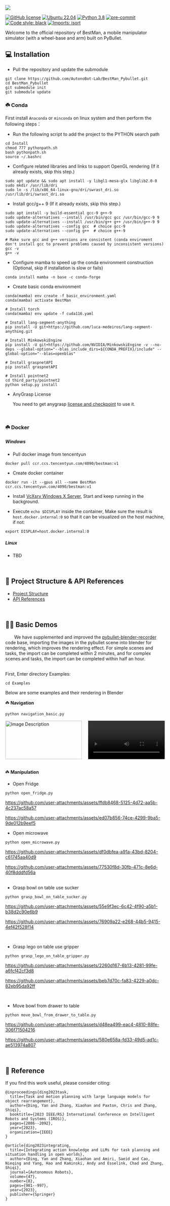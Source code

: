 ![](docs/_static/BestMan_logo.png)

<!-- # BestMan - A Pybullet-based Mobile Manipulator Simulator -->

[![GitHub license](https://img.shields.io/badge/license-MIT-blue.svg)](https://github.com/facebookresearch/home-robot/blob/main/LICENSE)
[![Ubuntu 22.04](https://img.shields.io/badge/Ubuntu-22.04-orange.svg)](https://releases.ubuntu.com/22.04/)
[![Python 3.8](https://img.shields.io/badge/python-3.8-blue.svg)](https://www.python.org/downloads/release/python-370/)
[![pre-commit](https://img.shields.io/badge/pre--commit-enabled-brightgreen?logo=pre-commit&logoColor=white)](https://github.com/pre-commit/pre-commit)
[![Code style: black](https://img.shields.io/badge/code%20style-black-000000.svg)](https://github.com/psf/black)
[![Imports: isort](https://img.shields.io/badge/%20imports-isort-%231674b1?style=flat)](https://timothycrosley.github.io/isort/)

Welcome to the official repository of BestMan, a mobile manipulator simulator (with a wheel-base and arm) built on PyBullet.



## 💻 Installation

- Pull the repository and update the submodule

```
git clone https://github.com/AutonoBot-Lab/BestMan_Pybullet.git
cd BestMan_Pybullet
git submodule init
git submodule update
```

### :shamrock: Conda

First install `Anaconda` or `minconda` on linux system and then perform the following steps：

- Run the following script to add the project to the PYTHON search path
```
cd Install
chmod 777 pythonpath.sh
bash pythonpath.sh
source ~/.bashrc
```

- Configure related libraries and links to support OpenGL rendering (If it already exists, skip this step.)
```
sudo apt update && sudo apt install -y libgl1-mesa-glx libglib2.0-0
sudo mkdir /usr/lib/dri
sudo ln -s /lib/x86_64-linux-gnu/dri/swrast_dri.so /usr/lib/dri/swrast_dri.so
```

- Install gcc/g++ 9 (If it already exists, skip this step.)
```
sudo apt install -y build-essential gcc-9 g++-9
sudo update-alternatives --install /usr/bin/gcc gcc /usr/bin/gcc-9 9
sudo update-alternatives --install /usr/bin/g++ g++ /usr/bin/g++-9 9
sudo update-alternatives --config gcc  # choice gcc-9
sudo update-alternatives --config g++  # choice g++-9

# Make sure gcc and g++ versions are consistent (conda enviroment don't install gcc to prevent problems caused by inconsistent versions)
gcc -v
g++ -v
```

- Configure mamba to speed up the conda environment construction (Optional, skip if installation is slow or fails)
```
conda install mamba -n base -c conda-forge
```

- Create basic conda environment
```
conda(mamba) env create -f basic_environment.yaml
conda(mamba) activate BestMan

# Install torch
conda(mamba) env update -f cuda116.yaml

# Install lang-segment-anything
pip install -U git+https://github.com/luca-medeiros/lang-segment-anything.git

# Install MinkowskiEngine
pip install -U git+https://github.com/NVIDIA/MinkowskiEngine -v --no-deps --global-option="--blas_include_dirs=${CONDA_PREFIX}/include" --global-option="--blas=openblas"

# Install graspnetAPI
pip install graspnetAPI

# Install pointnet2
cd third_party/pointnet2
python setup.py install
```

- AnyGrasp License 
  
  You need to get anygrasp [license and checkpoint](./Perception/Grasp_Pose_Estimation/AnyGrasp/README.md) to use it.
<br/>


### :shamrock: Docker

##### Windows

- Pull docker image from tencentyun

```
docker pull ccr.ccs.tencentyun.com/4090/bestman:v1
```

- Create docker container

```
docker run -it --gpus all --name BestMan ccr.ccs.tencentyun.com/4090/bestman:v1
```

- Install [VcXsrv Windows X Server](https://sourceforge.net/projects/vcxsrv/), Start and keep running in the background.

- Execute `echo $DISPLAY` inside the container, Make sure the result is `host.docker.internal:0` so that it can be visualized on the host machine, if not:

```
export DISPLAY=host.docker.internal:0
```


##### Linux
- TBD
<br/>


## 🔎 Project Structure & API References

- [Project Structure](docs/project_structure.txt)
- [API References](https://bestman-pybullet.readthedocs.io)
<br/>


## 👨‍💻 Basic Demos

&emsp;&emsp;We have supplemented and improved the [pybullet-blender-recorder](https://github.com/huy-ha/pybullet-blender-recorder) code base, importing the images in the pybullet scene into blender for rendering, which improves the rendering effect. For simple scenes and tasks, the import can be completed within 2 minutes, and for complex scenes and tasks, the import can be completed within half an hour.

<br/>
First, Enter directory Examples:

```
cd Examples
```

Below are some examples and their rendering in Blender


:shamrock: **Navigation**

```
python navigation_basic.py
```

<div style="display: flex; justify-content: space-between;">
  <div style="flex: 1; margin-right: 10px;">
    <!-- 使用 <img> 标签嵌入图片 -->
    <img src="https://github.com/user-attachments/assets/63fe074e-ba27-4de8-8095-99289552b17a" alt="Image Description" width="100%" />
  </div>
  <div style="flex: 1; margin-left: 10px;">
    <!-- 使用 <video> 标签嵌入视频 -->
    <video controls width="100%">
      <source src="https://github.com/user-attachments/assets/4e87e324-6621-4e47-810d-31c51582fb05" type="video/mp4">
      Your browser does not support the video tag.
    </video>
  </div>
</div>

<br/>


:shamrock: **Manipulation**

- Open Fridge

```
python open_fridge.py
```

https://github.com/user-attachments/assets/ffdb8468-5125-4d72-aa5b-4c237ac58a57 

https://github.com/user-attachments/assets/ed07b856-74ce-4299-9ba5-9de012b9eef5 
<br/>


- Open microwave

```
python open_microwave.py
```

https://github.com/user-attachments/assets/df0dbfea-a91a-43bd-8204-c61745aa40d9 

https://github.com/user-attachments/assets/77530f8d-30fb-471c-8e6d-40f8dddfd56a  
<br/>


- Grasp bowl on table use sucker

```
python grasp_bowl_on_table_sucker.py
```

https://github.com/user-attachments/assets/55e9f3ec-6c42-4f90-a5b1-b38d2c90e6b9 

https://github.com/user-attachments/assets/76909a22-e268-44b5-9415-4ef42f528f14 

<br/>


- Grasp lego on table use gripper

```
python grasp_lego_on_table_gripper.py
```

https://github.com/user-attachments/assets/2260d167-6b13-4281-99fe-a6fcf42cf3d8  

https://github.com/user-attachments/assets/beb7d70c-fa83-4229-a0dc-82eb95da92ff  

<br/>


- Move bowl from drawer to table

```
python move_bowl_from_drawer_to_table.py
```

https://github.com/user-attachments/assets/d48ea499-eac4-4810-88fe-306f71504216 

https://github.com/user-attachments/assets/580e658a-fd33-49d5-ad1c-ae513974a807 

<br/>


##  :handshake: Reference

If you find this work useful, please consider citing:

```
@inproceedings{ding2023task,
  title={Task and motion planning with large language models for object rearrangement},
  author={Ding, Yan and Zhang, Xiaohan and Paxton, Chris and Zhang, Shiqi},
  booktitle={2023 IEEE/RSJ International Conference on Intelligent Robots and Systems (IROS)},
  pages={2086--2092},
  year={2023},
  organization={IEEE}
}

@article{ding2023integrating,
  title={Integrating action knowledge and LLMs for task planning and situation handling in open worlds},
  author={Ding, Yan and Zhang, Xiaohan and Amiri, Saeid and Cao, Nieqing and Yang, Hao and Kaminski, Andy and Esselink, Chad and Zhang, Shiqi},
  journal={Autonomous Robots},
  volume={47},
  number={8},
  pages={981--997},
  year={2023},
  publisher={Springer}
}
```
